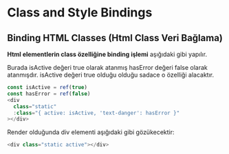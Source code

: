 # Class and Style Bindings

## Binding HTML Classes (Html Class Veri Bağlama)
**Html elementlerin class özelliğine binding işlemi** aşığıdaki gibi yapılır.

Burada isActive değeri true olarak atanmış hasError değeri false olarak atanmışdır.
isActive değeri true olduğu olduğu sadace o özelliği alacaktır.
```js
const isActive = ref(true)
const hasError = ref(false)
<div
  class="static"
  :class="{ active: isActive, 'text-danger': hasError }"
></div>
```
Render olduğunda div elementi aşığıdaki gibi gözükecektir:
```js
<div class="static active"></div>
```